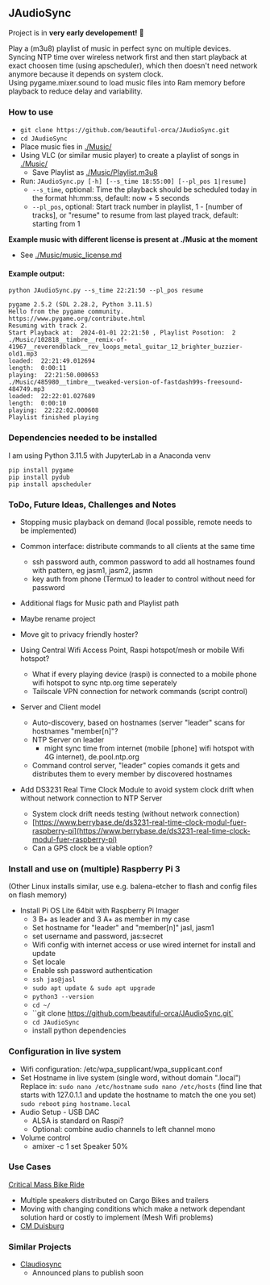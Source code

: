 ## JAudioSync  
Project is in **very early developement!** :cowboy_hat_face:  

Play a (m3u8) playlist of music in perfect sync on multiple devices.  
Syncing NTP time over wireless network first and then start playback at exact choosen time (using apscheduler), which then doesn't need network anymore because it depends on system clock.  
Using pygame.mixer.sound to load music files into Ram memory before playback to reduce delay and variability.  

### How to use  
- `git clone https://github.com/beautiful-orca/JAudioSync.git`  
- `cd JAudioSync`  
- Place music fies in [./Music/](./Music/)  
- Using VLC (or similar music player) to create a playlist of songs in [./Music/](./Music/)  
    - Save Playlist as [./Music/Playlist.m3u8](./Music/Playlist.m3u8)  
- Run: `JAudioSync.py [-h] [--s_time 18:55:00] [--pl_pos 1|resume]`  
    - `--s_time`, optional: Time the playback should be scheduled today in the format hh:mm:ss, default: now + 5 seconds  
    - `--pl_pos`, optional: Start track number in playlist, 1 - [number of tracks], or "resume" to resume from last played track, default: starting from 1  

**Example music with different license is present at ./Music at the moment**  
- See [./Music/music_license.md](./Music/music_license.md)  

#### Example output:
```
python JAudioSync.py --s_time 22:21:50 --pl_pos resume

pygame 2.5.2 (SDL 2.28.2, Python 3.11.5)
Hello from the pygame community. https://www.pygame.org/contribute.html
Resuming with track 2.
Start Playback at:  2024-01-01 22:21:50 , Playlist Posotion:  2
./Music/102818__timbre__remix-of-41967__reverendblack__rev_loops_metal_guitar_12_brighter_buzzier-old1.mp3
loaded:  22:21:49.012694
length:  0:00:11
playing:  22:21:50.000653
./Music/485980__timbre__tweaked-version-of-fastdash99s-freesound-484749.mp3
loaded:  22:22:01.027689
length:  0:00:10
playing:  22:22:02.000608
Playlist finished playing
```

### Dependencies needed to be installed  
I am using Python 3.11.5 with JupyterLab in a Anaconda venv  
```
pip install pygame
pip install pydub
pip install apscheduler
```


### ToDo, Future Ideas, Challenges and Notes  

- Stopping music playback on demand (local possible, remote needs to be implemented)
- Common interface: distribute commands to all clients at the same time
   - ssh password auth, common password to add all hostnames found with pattern, eg jasm1, jasm2, jasmn
   - key auth from phone (Termux) to leader to control without need for password
- Additional flags for Music path and Playlist path
- Maybe rename project
- Move git to privacy friendly hoster?

- Using Central Wifi Access Point, Raspi hotspot/mesh or mobile Wifi hotspot?  
    - What if every playing device (raspi) is connected to a mobile phone wifi hotspot to sync ntp.org time seperately
    - Tailscale VPN connection for network commands (script control)
- Server and Client model  
    - Auto-discovery, based on hostnames (server "leader" scans for hostnames "member[n]"?  
    - NTP Server on leader
        - might sync time from internet (mobile [phone] wifi hotspot with 4G internet), de.pool.ntp.org
    - Command control server, "leader" copies comands it gets and distributes them to every member by discovered hostnames  
- Add DS3231 Real Time Clock Module to avoid system clock drift when without network connection to NTP Server  
    - System clock drift needs testing (without network connection) 
    - [https://www.berrybase.de/ds3231-real-time-clock-modul-fuer-raspberry-pi](https://www.berrybase.de/ds3231-real-time-clock-modul-fuer-raspberry-pi)
    - Can a GPS clock be a viable option?


### Install and use on (multiple) Raspberry Pi 3 
(Other Linux installs similar, use e.g. balena-etcher to flash and config files on flash memory)  
- Install Pi OS Lite 64bit with Raspberry Pi Imager  
    - 3 B+ as leader and 3 A+ as member in my case
    - Set hostname for "leader" and "member[n]" jasl, jasm1  
    - set username and password, jas:secret  
    - Wifi config with internet access or use wired internet for install and update  
    - Set locale  
    - Enable ssh password authentication  
    - `ssh jas@jasl`
    - `sudo apt update & sudo apt upgrade`
    - `python3 --version`
    - `cd ~/`
    - ``git clone https://github.com/beautiful-orca/JAudioSync.git`
    - `cd JAudioSync` 
    - install python dependencies
    
### Configuration in live system
- Wifi configuration: /etc/wpa_supplicant/wpa_supplicant.conf  
- Set Hostname in live system (single word, without domain ".local")
    Replace in: `sudo nano /etc/hostname`
    `sudo nano /etc/hosts` 
    (find line that starts with 127.0.1.1 and update the hostname to match the one you set)
    `sudo reboot`
    `ping hostname.local`  
- Audio Setup - USB DAC  
    - ALSA is standard on Raspi?  
    - Optional: combine audio channels to left channel mono  
- Volume control
    - amixer -c 1 set Speaker 50%

### Use Cases
[Critical Mass Bike Ride](https://en.wikipedia.org/wiki/Critical_Mass_(cycling))
   - Multiple speakers distributed on Cargo Bikes and trailers
   - Moving with changing conditions which make a network dependant solution hard or costly to implement (Mesh Wifi problems)
   - [CM Duisburg](https://criticalmass.in/duisburg)

### Similar Projects
- [Claudiosync](https://claudiosync.de/)
    - Announced plans to publish soon